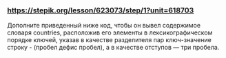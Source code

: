 ### https://stepik.org/lesson/623073/step/1?unit=618703

Дополните приведенный ниже код, чтобы он вывел содержимое словаря countries, расположив его элементы в лексикографическом порядке ключей, указав в качестве разделителя пар ключ-значение строку   -  (пробел дефис пробел), а в качестве отступов — три пробела.


